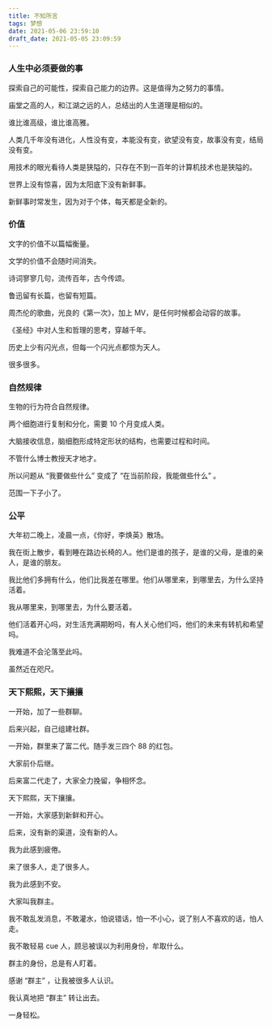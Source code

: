 ```yaml
---
title: 不知所言
tags: 梦想
date: 2021-05-06 23:59:10
draft_date: 2021-05-05 23:09:59
---
```



### 人生中必须要做的事

探索自己的可能性，探索自己能力的边界。这是值得为之努力的事情。

庙堂之高的人，和江湖之远的人，总结出的人生道理是相似的。

谁比谁高级，谁比谁高雅。

人类几千年没有进化，人性没有变，本能没有变，欲望没有变，故事没有变，结局没有变。

用技术的眼光看待人类是狭隘的，只存在不到一百年的计算机技术也是狭隘的。

世界上没有惊喜，因为太阳底下没有新鲜事。

新鲜事时常发生，因为对于个体，每天都是全新的。

### 价值

文字的价值不以篇幅衡量。

文学的价值不会随时间消失。

诗词寥寥几句，流传百年，古今传颂。

鲁迅留有长篇，也留有短篇。

周杰伦的歌曲，光良的《第一次》，加上 MV，是任何时候都会动容的故事。

《圣经》中对人生和哲理的思考，穿越千年。

历史上少有闪光点，但每一个闪光点都惊为天人。

很多很多。

### 自然规律

生物的行为符合自然规律。

两个细胞进行复制和分化，需要 10 个月变成人类。

大脑接收信息，脑细胞形成特定形状的结构，也需要过程和时间。

不管什么博士教授天才地才。

所以问题从 “我要做些什么” 变成了 “在当前阶段，我能做些什么” 。

范围一下子小了。

### 公平

大年初二晚上，凌晨一点，《你好，李焕英》散场。

我在街上散步，看到睡在路边长椅的人。他们是谁的孩子，是谁的父母，是谁的亲人，是谁的朋友。

我比他们多拥有什么，他们比我差在哪里。他们从哪里来，到哪里去，为什么坚持活着。

我从哪里来，到哪里去，为什么要活着。

他们活着开心吗，对生活充满期盼吗，有人关心他们吗，他们的未来有转机和希望吗。

我难道不会沦落至此吗。

虽然近在咫尺。

### 天下熙熙，天下攘攘

一开始，加了一些群聊。

后来兴起，自己组建社群。

一开始，群里来了富二代。随手发三四个 88 的红包。

大家前仆后继。

后来富二代走了，大家全力挽留，争相怀念。

天下熙熙，天下攘攘。

一开始，大家感到新鲜和开心。

后来，没有新的渠道，没有新的人。

我为此感到疲倦。

来了很多人，走了很多人。

我为此感到不安。

大家叫我群主。

我不敢乱发消息，不敢灌水，怕说错话，怕一不小心，说了别人不喜欢的话，怕人走。

我不敢轻易 cue 人，顾忌被误以为利用身份，牟取什么。

群主的身份，总是有人盯着。

感谢 “群主” ，让我被很多人认识。

我认真地把 “群主” 转让出去。

一身轻松。

